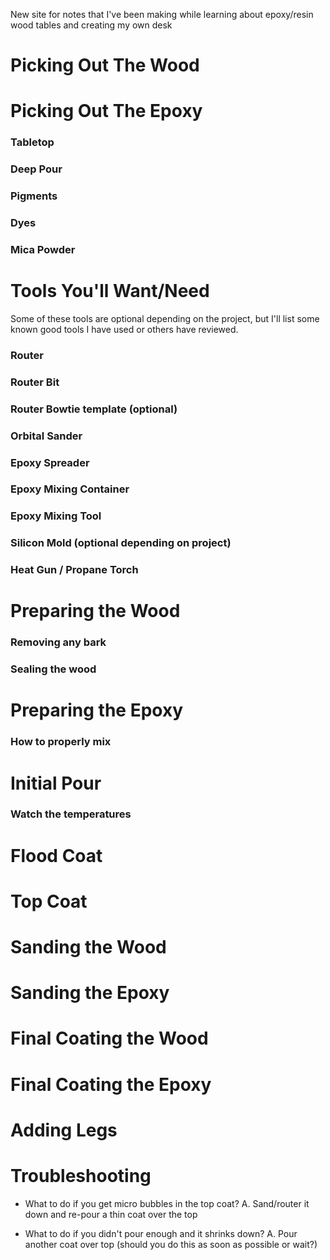 New site for notes that I've been making while learning about epoxy/resin wood tables and creating my own desk

# Picking Out The Wood

# Picking Out The Epoxy

### Tabletop

### Deep Pour

### Pigments

### Dyes

### Mica Powder

# Tools You'll Want/Need
Some of these tools are optional depending on the project, but I'll list some known good tools I have used or others have reviewed.

### Router

### Router Bit

### Router Bowtie template (optional)

### Orbital Sander

### Epoxy Spreader

### Epoxy Mixing Container

### Epoxy Mixing Tool

### Silicon Mold (optional depending on project)

### Heat Gun / Propane Torch

# Preparing the Wood

### Removing any bark

### Sealing the wood

# Preparing the Epoxy

### How to properly mix

# Initial Pour

### Watch the temperatures

# Flood Coat

# Top Coat

# Sanding the Wood

# Sanding the Epoxy

# Final Coating the Wood

# Final Coating the Epoxy

# Adding Legs

# Troubleshooting

 * What to do if you get micro bubbles in the top coat?
 A. Sand/router it down and re-pour a thin coat over the top

 * What to do if you didn't pour enough and it shrinks down?
 A. Pour another coat over top (should you do this as soon as possible or wait?)
